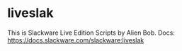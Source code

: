 # liveslak

This is Slackware Live Edition Scripts by Alien Bob.
Docs: https://docs.slackware.com/slackware:liveslak
